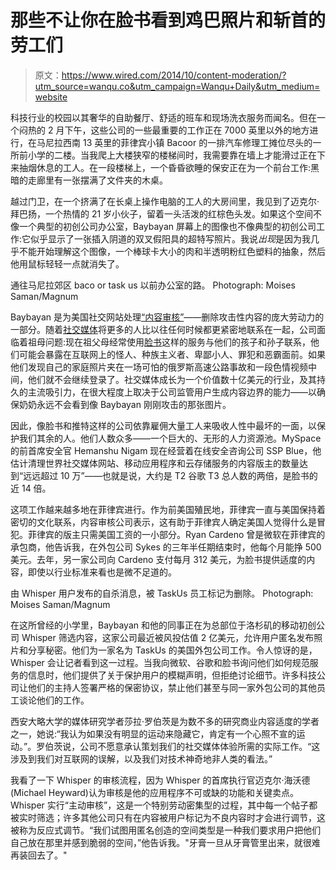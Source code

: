 # 那些不让你在脸书看到鸡巴照片和斩首的劳工们

> 原文：<https://www.wired.com/2014/10/content-moderation/?utm_source=wanqu.co&utm_campaign=Wanqu+Daily&utm_medium=website>

科技行业的校园以其奢华的自助餐厅、舒适的班车和现场洗衣服务而闻名。但在一个闷热的 2 月下午，这些公司的一些最重要的工作正在 7000 英里以外的地方进行，在马尼拉西南 13 英里的菲律宾小镇 Bacoor 的一排汽车修理工摊位尽头的一所前小学的二楼。当我爬上大楼狭窄的楼梯间时，我需要靠在墙上才能滑过正在下来抽烟休息的工人。在一段楼梯上，一个昏昏欲睡的保安正在为一个前台工作:黑暗的走廊里有一张摆满了文件夹的木桌。

越过门卫，在一个挤满了在长桌上操作电脑的工人的大房间里，我见到了迈克尔·拜巴扬，一个热情的 21 岁小伙子，留着一头活泼的红棕色头发。如果这个空间不像一个典型的初创公司办公室，Baybayan 屏幕上的图像也不像典型的初创公司工作:它似乎显示了一张插入阴道的双叉假阳具的超特写照片。我说*出现*是因为我几乎不能开始理解这个图像，一个棒球卡大小的肉和半透明粉红色塑料的抽象，然后他用鼠标轻轻一点就消失了。

 通往马尼拉郊区 baco or task us 以前办公室的路。 Photograph: Moises Saman/Magnum

Baybayan 是为美国社交网站处理[“内容审核”](https://www.wired.com/tag/content-moderation)——删除攻击性内容的庞大劳动力的一部分。随着[社交媒体](https://www.wired.com/tag/social-media)将更多的人比以往任何时候都更紧密地联系在一起，公司面临着祖母问题:现在祖父母经常使用[脸书](https://www.wired.com/tag/facebook/)这样的服务与他们的孩子和孙子联系，他们可能会暴露在互联网上的怪人、种族主义者、卑鄙小人、罪犯和恶霸面前。如果他们发现自己的家庭照片夹在一场可怕的俄罗斯高速公路事故和一段色情视频中间，他们就不会继续登录了。社交媒体成长为一个价值数十亿美元的行业，及其持久的主流吸引力，在很大程度上取决于公司监管用户生成内容边界的能力——以确保奶奶永远不会看到像 Baybayan 刚刚攻击的那张图片。

因此，像脸书和推特这样的公司依靠雇佣大量工人来吸收人性中最坏的一面，以保护我们其余的人。他们人数众多——一个巨大的、无形的人力资源池。MySpace 的前首席安全官 Hemanshu Nigam 现在经营着在线安全咨询公司 SSP Blue，他估计清理世界社交媒体网站、移动应用程序和云存储服务的内容版主的数量达到“远远超过 10 万”——也就是说，大约是 T2 谷歌 T3 总人数的两倍，是脸书的近 14 倍。

这项工作越来越多地在菲律宾进行。作为前美国殖民地，菲律宾一直与美国保持着密切的文化联系，内容审核公司表示，这有助于菲律宾人确定美国人觉得什么是冒犯。菲律宾的版主只需美国工资的一小部分。Ryan Cardeno 曾是微软在菲律宾的承包商，他告诉我，在外包公司 Sykes 的三年半任期结束时，他每个月能挣 500 美元。去年，另一家公司向 Cardeno 支付每月 312 美元，为脸书提供适度的内容，即使以行业标准来看也是微不足道的。

 由 Whisper 用户发布的自杀消息，被 TaskUs 员工标记为删除。 Photograph: Moises Saman/Magnum

在这所曾经的小学里，Baybayan 和他的同事正在为总部位于洛杉矶的移动初创公司 Whisper 筛选内容，这家公司最近被风投估值 2 亿美元，允许用户匿名发布照片和分享秘密。他们为一家名为 TaskUs 的美国外包公司工作。令人惊讶的是，Whisper 会让记者看到这一过程。当我向微软、谷歌和脸书询问他们如何规范服务的信息时，他们提供了关于保护用户的模糊声明，但拒绝讨论细节。许多科技公司让他们的主持人签署严格的保密协议，禁止他们甚至与同一家外包公司的其他员工谈论他们的工作。

西安大略大学的媒体研究学者莎拉·罗伯茨是为数不多的研究商业内容适度的学者之一，她说:“我认为如果没有明显的运动来隐藏它，肯定有一个心照不宣的运动。”。罗伯茨说，公司不愿意承认策划我们的社交媒体体验所需的实际工作。“这涉及到我们对互联网的误解，以及我们对技术神奇地非人类的看法。”

我看了一下 Whisper 的审核流程，因为 Whisper 的首席执行官迈克尔·海沃德(Michael Heyward)认为审核是他的应用程序不可或缺的功能和关键卖点。Whisper 实行“主动审核”，这是一个特别劳动密集型的过程，其中每一个帖子都被实时筛选；许多其他公司只有在内容被用户标记为不良内容时才会进行调节，这被称为反应式调节。“我们试图用匿名创造的空间类型是一种我们要求用户把他们自己放在那里并感到脆弱的空间，”他告诉我。"牙膏一旦从牙膏管里出来，就很难再装回去了。"